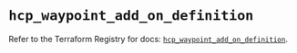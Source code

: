 # `hcp_waypoint_add_on_definition`

Refer to the Terraform Registry for docs: [`hcp_waypoint_add_on_definition`](https://registry.terraform.io/providers/hashicorp/hcp/0.94.1/docs/resources/waypoint_add_on_definition).
